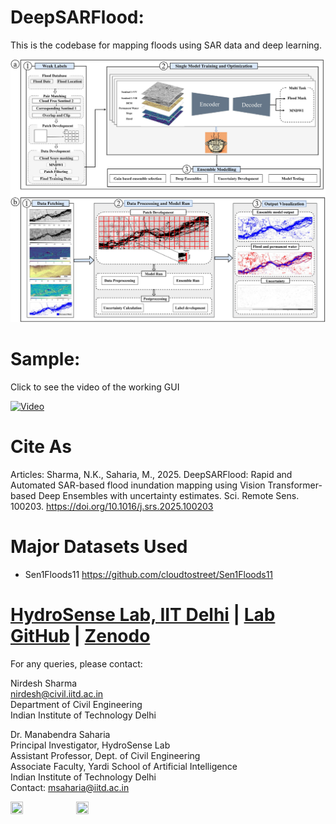 # DeepSARFlood:

This is the codebase for mapping floods using SAR data and deep learning.  


![Main fig](https://github.com/hydrosenselab/DeepSARFlood/blob/master/img.jpg)  

# Sample:

Click to see the video of the working GUI

[![Video](https://img.youtube.com/vi/TiVcjaTp8sE/0.jpg)](https://www.youtube.com/watch?v=TiVcjaTp8sE)


# Cite As
Articles: 
Sharma, N.K., Saharia, M., 2025. DeepSARFlood: Rapid and Automated SAR-based flood inundation mapping using Vision Transformer-based Deep Ensembles with uncertainty estimates. Sci. Remote Sens. 100203. https://doi.org/10.1016/j.srs.2025.100203

# Major Datasets Used
- Sen1Floods11 https://github.com/cloudtostreet/Sen1Floods11

# [HydroSense Lab, IIT Delhi](https://hydrosense.iitd.ac.in/) | [Lab GitHub](https://github.com/hydrosenselab) | [Zenodo](www.Zenodo.com)
For any queries, please contact:

Nirdesh Sharma  
nirdesh@civil.iitd.ac.in  
Department of Civil Engineering      
Indian Institute of Technology Delhi   

Dr. Manabendra Saharia   
Principal Investigator, HydroSense Lab     
Assistant Professor, Dept. of Civil Engineering   
Associate Faculty, Yardi School of Artificial Intelligence  
Indian Institute of Technology Delhi   
Contact: [msaharia@iitd.ac.in](msaharia@iitd.ac.in)

<p float="left">
  <img src="https://i.imgur.com/qVGTGwT.png" width=20% height=20% />
  <img src="https://i.imgur.com/6giJLL8.png" width=20% height=20% />
</p>
